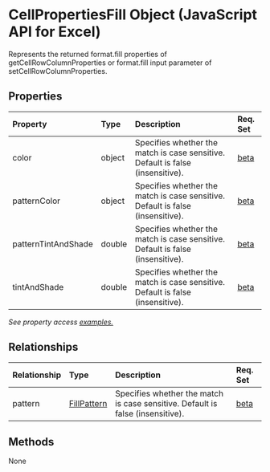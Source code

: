 # CellPropertiesFill Object (JavaScript API for Excel)

Represents the returned format.fill properties of getCellRowColumnProperties or format.fill input parameter of setCellRowColumnProperties.

## Properties

| Property	   | Type	|Description| Req. Set|
|:---------------|:--------|:----------|:----|
|color|object|Specifies whether the match is case sensitive. Default is false (insensitive).|[beta](../requirement-sets/excel-api-requirement-sets.md)|
|patternColor|object|Specifies whether the match is case sensitive. Default is false (insensitive).|[beta](../requirement-sets/excel-api-requirement-sets.md)|
|patternTintAndShade|double|Specifies whether the match is case sensitive. Default is false (insensitive).|[beta](../requirement-sets/excel-api-requirement-sets.md)|
|tintAndShade|double|Specifies whether the match is case sensitive. Default is false (insensitive).|[beta](../requirement-sets/excel-api-requirement-sets.md)|

_See property access [examples.](#property-access-examples)_

## Relationships
| Relationship | Type	|Description| Req. Set|
|:---------------|:--------|:----------|:----|
|pattern|[FillPattern](fillpattern.md)|Specifies whether the match is case sensitive. Default is false (insensitive).|[beta](../requirement-sets/excel-api-requirement-sets.md)|

## Methods
None

